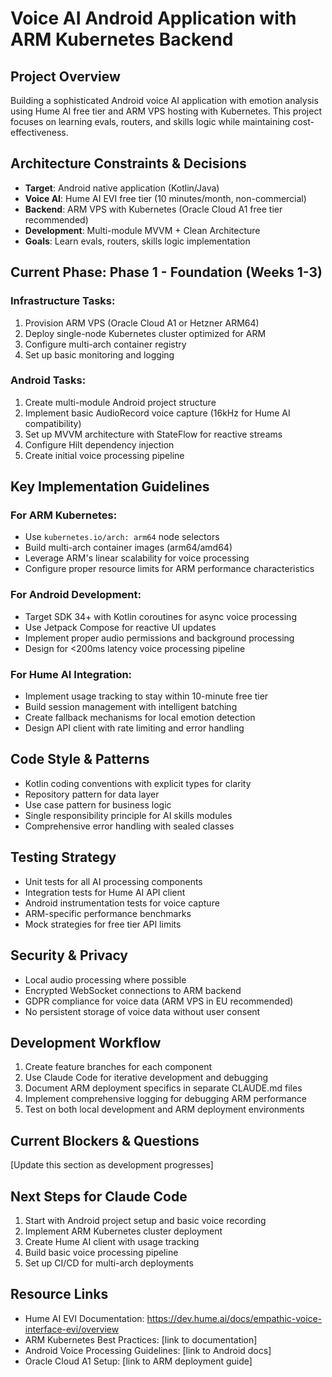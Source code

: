 # Voice AI Android Application with ARM Kubernetes Backend

## Project Overview
Building a sophisticated Android voice AI application with emotion analysis using Hume AI free tier and ARM VPS hosting with Kubernetes. This project focuses on learning evals, routers, and skills logic while maintaining cost-effectiveness.

## Architecture Constraints & Decisions
- **Target**: Android native application (Kotlin/Java)
- **Voice AI**: Hume AI EVI free tier (10 minutes/month, non-commercial)
- **Backend**: ARM VPS with Kubernetes (Oracle Cloud A1 free tier recommended)
- **Development**: Multi-module MVVM + Clean Architecture
- **Goals**: Learn evals, routers, skills logic implementation

## Current Phase: Phase 1 - Foundation (Weeks 1-3)
### Infrastructure Tasks:
1. Provision ARM VPS (Oracle Cloud A1 or Hetzner ARM64)
2. Deploy single-node Kubernetes cluster optimized for ARM
3. Configure multi-arch container registry
4. Set up basic monitoring and logging

### Android Tasks:
1. Create multi-module Android project structure
2. Implement basic AudioRecord voice capture (16kHz for Hume AI compatibility)
3. Set up MVVM architecture with StateFlow for reactive streams
4. Configure Hilt dependency injection
5. Create initial voice processing pipeline

## Key Implementation Guidelines

### For ARM Kubernetes:
- Use `kubernetes.io/arch: arm64` node selectors
- Build multi-arch container images (arm64/amd64)
- Leverage ARM's linear scalability for voice processing
- Configure proper resource limits for ARM performance characteristics

### For Android Development:
- Target SDK 34+ with Kotlin coroutines for async voice processing
- Use Jetpack Compose for reactive UI updates
- Implement proper audio permissions and background processing
- Design for <200ms latency voice processing pipeline

### For Hume AI Integration:
- Implement usage tracking to stay within 10-minute free tier
- Build session management with intelligent batching
- Create fallback mechanisms for local emotion detection
- Design API client with rate limiting and error handling

## Code Style & Patterns
- Kotlin coding conventions with explicit types for clarity
- Repository pattern for data layer
- Use case pattern for business logic
- Single responsibility principle for AI skills modules
- Comprehensive error handling with sealed classes

## Testing Strategy
- Unit tests for all AI processing components
- Integration tests for Hume AI API client
- Android instrumentation tests for voice capture
- ARM-specific performance benchmarks
- Mock strategies for free tier API limits

## Security & Privacy
- Local audio processing where possible
- Encrypted WebSocket connections to ARM backend
- GDPR compliance for voice data (ARM VPS in EU recommended)
- No persistent storage of voice data without user consent

## Development Workflow
1. Create feature branches for each component
2. Use Claude Code for iterative development and debugging
3. Document ARM deployment specifics in separate CLAUDE.md files
4. Implement comprehensive logging for debugging ARM performance
5. Test on both local development and ARM deployment environments

## Current Blockers & Questions
[Update this section as development progresses]

## Next Steps for Claude Code
1. Start with Android project setup and basic voice recording
2. Implement ARM Kubernetes cluster deployment
3. Create Hume AI client with usage tracking
4. Build basic voice processing pipeline
5. Set up CI/CD for multi-arch deployments

## Resource Links
- Hume AI EVI Documentation: https://dev.hume.ai/docs/empathic-voice-interface-evi/overview
- ARM Kubernetes Best Practices: [link to documentation]
- Android Voice Processing Guidelines: [link to Android docs]
- Oracle Cloud A1 Setup: [link to ARM deployment guide]